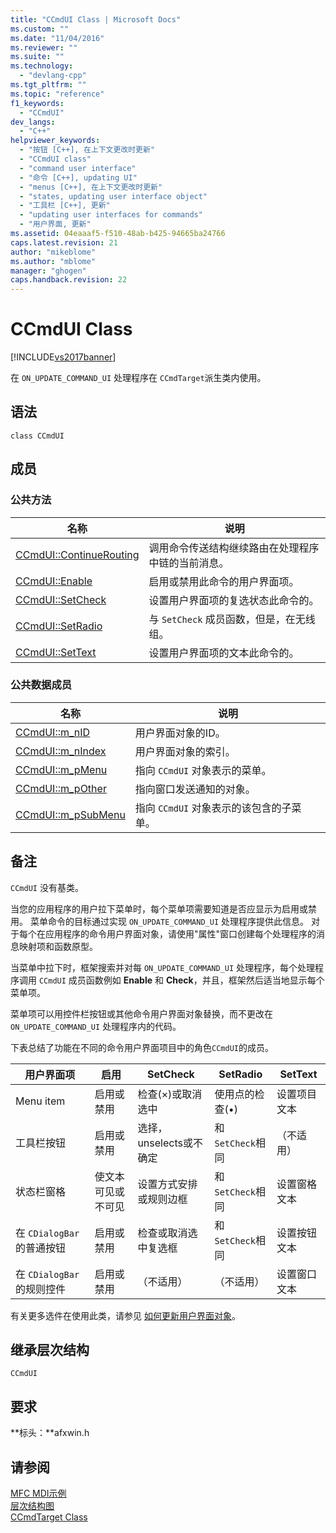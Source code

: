 ```yaml
---
title: "CCmdUI Class | Microsoft Docs"
ms.custom: ""
ms.date: "11/04/2016"
ms.reviewer: ""
ms.suite: ""
ms.technology: 
  - "devlang-cpp"
ms.tgt_pltfrm: ""
ms.topic: "reference"
f1_keywords: 
  - "CCmdUI"
dev_langs: 
  - "C++"
helpviewer_keywords: 
  - "按钮 [C++], 在上下文更改时更新"
  - "CCmdUI class"
  - "command user interface"
  - "命令 [C++], updating UI"
  - "menus [C++], 在上下文更改时更新"
  - "states, updating user interface object"
  - "工具栏 [C++], 更新"
  - "updating user interfaces for commands"
  - "用户界面, 更新"
ms.assetid: 04eaaaf5-f510-48ab-b425-94665ba24766
caps.latest.revision: 21
author: "mikeblome"
ms.author: "mblome"
manager: "ghogen"
caps.handback.revision: 22
---
```

# CCmdUI Class
[!INCLUDE[vs2017banner](../../assembler/inline/includes/vs2017banner.md)]

在 `ON_UPDATE_COMMAND_UI` 处理程序在 `CCmdTarget`派生类内使用。  
  
## 语法  
  
```  
class CCmdUI  
```  
  
## 成员  
  
### 公共方法  
  
|名称|说明|  
|--------|--------|  
|[CCmdUI::ContinueRouting](../Topic/CCmdUI::ContinueRouting.md)|调用命令传送结构继续路由在处理程序中链的当前消息。|  
|[CCmdUI::Enable](../Topic/CCmdUI::Enable.md)|启用或禁用此命令的用户界面项。|  
|[CCmdUI::SetCheck](../Topic/CCmdUI::SetCheck.md)|设置用户界面项的复选状态此命令的。|  
|[CCmdUI::SetRadio](../Topic/CCmdUI::SetRadio.md)|与 `SetCheck` 成员函数，但是，在无线组。|  
|[CCmdUI::SetText](../Topic/CCmdUI::SetText.md)|设置用户界面项的文本此命令的。|  
  
### 公共数据成员  
  
|名称|说明|  
|--------|--------|  
|[CCmdUI::m\_nID](../Topic/CCmdUI::m_nID.md)|用户界面对象的ID。|  
|[CCmdUI::m\_nIndex](../Topic/CCmdUI::m_nIndex.md)|用户界面对象的索引。|  
|[CCmdUI::m\_pMenu](../Topic/CCmdUI::m_pMenu.md)|指向 `CCmdUI` 对象表示的菜单。|  
|[CCmdUI::m\_pOther](../Topic/CCmdUI::m_pOther.md)|指向窗口发送通知的对象。|  
|[CCmdUI::m\_pSubMenu](../Topic/CCmdUI::m_pSubMenu.md)|指向 `CCmdUI` 对象表示的该包含的子菜单。|  
  
## 备注  
 `CCmdUI` 没有基类。  
  
 当您的应用程序的用户拉下菜单时，每个菜单项需要知道是否应显示为启用或禁用。  菜单命令的目标通过实现 `ON_UPDATE_COMMAND_UI` 处理程序提供此信息。  对于每个在应用程序的命令用户界面对象，请使用"属性"窗口创建每个处理程序的消息映射项和函数原型。  
  
 当菜单中拉下时，框架搜索并对每 `ON_UPDATE_COMMAND_UI` 处理程序，每个处理程序调用 `CCmdUI` 成员函数例如 **Enable** 和 **Check**，并且，框架然后适当地显示每个菜单项。  
  
 菜单项可以用控件栏按钮或其他命令用户界面对象替换，而不更改在 `ON_UPDATE_COMMAND_UI` 处理程序内的代码。  
  
 下表总结了功能在不同的命令用户界面项目中的角色`CCmdUI`的成员。  
  
|用户界面项|启用|SetCheck|SetRadio|SetText|  
|-----------|--------|--------------|--------------|-------------|  
|Menu item|启用或禁用|检查\(×\)或取消选中|使用点的检查\(•\)|设置项目文本|  
|工具栏按钮|启用或禁用|选择，unselects或不确定|和 `SetCheck`相同|（不适用）|  
|状态栏窗格|使文本可见或不可见|设置方式安排或规则边框|和 `SetCheck`相同|设置窗格文本|  
|在 `CDialogBar`的普通按钮|启用或禁用|检查或取消选中复选框|和 `SetCheck`相同|设置按钮文本|  
|在 `CDialogBar`的规则控件|启用或禁用|（不适用）|（不适用）|设置窗口文本|  
  
 有关更多选件在使用此类，请参见 [如何更新用户界面对象](../../mfc/how-to-update-user-interface-objects.md)。  
  
## 继承层次结构  
 `CCmdUI`  
  
## 要求  
 **标头：**afxwin.h  
  
## 请参阅  
 [MFC MDI示例](../../top/visual-cpp-samples.md)   
 [层次结构图](../../mfc/hierarchy-chart.md)   
 [CCmdTarget Class](../../mfc/reference/ccmdtarget-class.md)